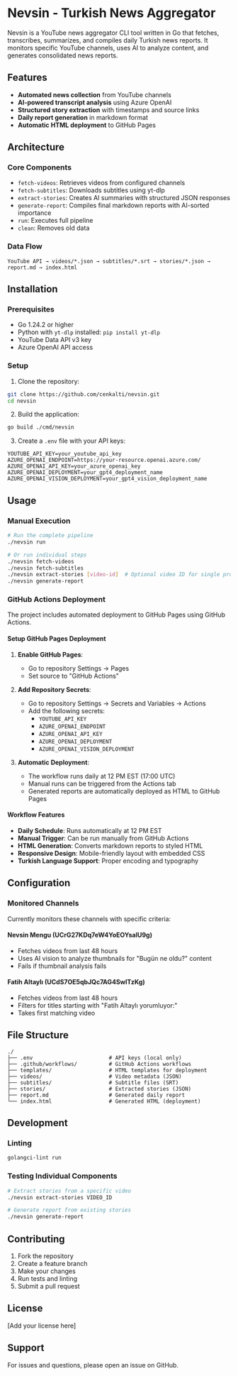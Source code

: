 # Nevsin - Turkish News Aggregator

Nevsin is a YouTube news aggregator CLI tool written in Go that fetches, transcribes, summarizes, and compiles daily Turkish news reports. It monitors specific YouTube channels, uses AI to analyze content, and generates consolidated news reports.

## Features

- **Automated news collection** from YouTube channels
- **AI-powered transcript analysis** using Azure OpenAI
- **Structured story extraction** with timestamps and source links
- **Daily report generation** in markdown format
- **Automatic HTML deployment** to GitHub Pages

## Architecture

### Core Components

- `fetch-videos`: Retrieves videos from configured channels
- `fetch-subtitles`: Downloads subtitles using yt-dlp
- `extract-stories`: Creates AI summaries with structured JSON responses
- `generate-report`: Compiles final markdown reports with AI-sorted importance
- `run`: Executes full pipeline
- `clean`: Removes old data

### Data Flow

```
YouTube API → videos/*.json → subtitles/*.srt → stories/*.json → report.md → index.html
```

## Installation

### Prerequisites

- Go 1.24.2 or higher
- Python with `yt-dlp` installed: `pip install yt-dlp`
- YouTube Data API v3 key
- Azure OpenAI API access

### Setup

1. Clone the repository:
```bash
git clone https://github.com/cenkalti/nevsin.git
cd nevsin
```

2. Build the application:
```bash
go build ./cmd/nevsin
```

3. Create a `.env` file with your API keys:
```env
YOUTUBE_API_KEY=your_youtube_api_key
AZURE_OPENAI_ENDPOINT=https://your-resource.openai.azure.com/
AZURE_OPENAI_API_KEY=your_azure_openai_key
AZURE_OPENAI_DEPLOYMENT=your_gpt4_deployment_name
AZURE_OPENAI_VISION_DEPLOYMENT=your_gpt4_vision_deployment_name
```

## Usage

### Manual Execution

```bash
# Run the complete pipeline
./nevsin run

# Or run individual steps
./nevsin fetch-videos
./nevsin fetch-subtitles
./nevsin extract-stories [video-id]  # Optional video ID for single processing
./nevsin generate-report
```

### GitHub Actions Deployment

The project includes automated deployment to GitHub Pages using GitHub Actions.

#### Setup GitHub Pages Deployment

1. **Enable GitHub Pages**:
   - Go to repository Settings → Pages
   - Set source to "GitHub Actions"

2. **Add Repository Secrets**:
   - Go to repository Settings → Secrets and Variables → Actions
   - Add the following secrets:
     - `YOUTUBE_API_KEY`
     - `AZURE_OPENAI_ENDPOINT`
     - `AZURE_OPENAI_API_KEY`
     - `AZURE_OPENAI_DEPLOYMENT`
     - `AZURE_OPENAI_VISION_DEPLOYMENT`

3. **Automatic Deployment**:
   - The workflow runs daily at 12 PM EST (17:00 UTC)
   - Manual runs can be triggered from the Actions tab
   - Generated reports are automatically deployed as HTML to GitHub Pages

#### Workflow Features

- **Daily Schedule**: Runs automatically at 12 PM EST
- **Manual Trigger**: Can be run manually from GitHub Actions
- **HTML Generation**: Converts markdown reports to styled HTML
- **Responsive Design**: Mobile-friendly layout with embedded CSS
- **Turkish Language Support**: Proper encoding and typography

## Configuration

### Monitored Channels

Currently monitors these channels with specific criteria:

#### Nevsin Mengu (UCrG27KDq7eW4YoEOYsalU9g)
- Fetches videos from last 48 hours
- Uses AI vision to analyze thumbnails for "Bugün ne oldu?" content
- Fails if thumbnail analysis fails

#### Fatih Altaylı (UCdS7OE5qbJQc7AG4SwlTzKg)
- Fetches videos from last 48 hours
- Filters for titles starting with "Fatih Altaylı yorumluyor:"
- Takes first matching video

## File Structure

```
./
├── .env                        # API keys (local only)
├── .github/workflows/          # GitHub Actions workflows
├── templates/                  # HTML templates for deployment
├── videos/                     # Video metadata (JSON)
├── subtitles/                  # Subtitle files (SRT)
├── stories/                    # Extracted stories (JSON)
├── report.md                   # Generated daily report
└── index.html                  # Generated HTML (deployment)
```

## Development

### Linting

```bash
golangci-lint run
```

### Testing Individual Components

```bash
# Extract stories from a specific video
./nevsin extract-stories VIDEO_ID

# Generate report from existing stories
./nevsin generate-report
```

## Contributing

1. Fork the repository
2. Create a feature branch
3. Make your changes
4. Run tests and linting
5. Submit a pull request

## License

[Add your license here]

## Support

For issues and questions, please open an issue on GitHub.